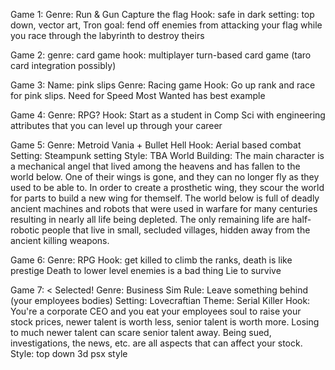 Game 1:
	Genre: Run & Gun Capture the flag
	Hook: safe in dark
	setting: top down, vector art, Tron
	goal: fend off enemies from attacking your flag while you race through the labyrinth to destroy theirs

Game 2:
	genre: card game
	hook: multiplayer turn-based card game (taro card integration possibly)

Game 3:
	Name: pink slips
	Genre: Racing game
	Hook: Go up rank and race for pink slips. Need for Speed Most Wanted has best example

Game 4:
	Genre: RPG?
	Hook: Start as a student in Comp Sci with engineering attributes that you can level up through your career  

Game 5:
	Genre: Metroid Vania + Bullet Hell
	Hook: Aerial based combat
	Setting: Steampunk setting
	Style: TBA
	World Building: The main character is a mechanical angel that lived among the heavens and has fallen to the world below. One of their wings is gone, and they can no longer fly as they used to be able to. In order to create a prosthetic wing, they scour the world for parts to build a new wing for themself. The world below is full of deadly ancient machines and robots that were used in warfare for many centuries resulting in nearly all life being depleted. The only remaining life are half-robotic people that live in small, secluded villages, hidden away from the ancient killing weapons.  

Game 6:
	Genre: RPG
	Hook: get killed to climb the ranks, death is like prestige
	Death to lower level enemies is a bad thing
	Lie to survive

Game 7: < Selected!
	Genre: Business Sim
	Rule: Leave something behind (your employees bodies)
	Setting: Lovecraftian
	Theme: Serial Killer
	Hook: You're a corporate CEO and you eat your employees soul to raise your stock prices, newer talent is worth less, senior talent is worth more. Losing to much newer talent can scare senior talent away. Being sued, investigations, the news, etc. are all aspects that can affect your stock. 
	Style: top down 3d psx style